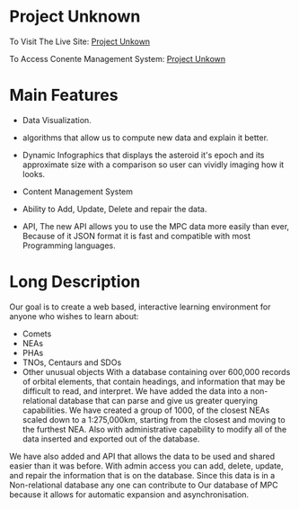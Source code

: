 # Project Unknown


To Visit The Live Site:
[Project Unkown](https://projectunkown-vcabieles.c9.io/)

To Access Conente Management System:
[Project Unkown](https://projectunkown-vcabieles.c9.io/inedit)

# Main Features

- Data Visualization.

- algorithms that allow us to compute new data and explain it better.

- Dynamic Infographics that displays the asteroid it's epoch and its approximate size with a comparison so user can vividly imaging how it looks.

- Content Management System

- Ability to Add, Update, Delete and repair the data.

- API, The new API allows you to use the MPC data more easily than ever, Because of it JSON format it is fast and compatible with most Programming languages.

# Long Description

Our goal is to create a web based, interactive learning environment for anyone who wishes to learn about:

 - Comets
 - NEAs
 - PHAs
 - TNOs, Centaurs and SDOs
 - Other unusual objects
With a database containing over 600,000 records of orbital elements, that contain headings, and information that may be difficult to read, and interpret. We have added the data into a non-relational database that can parse and give us greater querying capabilities. We have created a group of 1000, of the closest NEAs scaled down to a 1:275,000km, starting from the closest and moving to the furthest NEA. Also with administrative capability to modify all of the data inserted and exported out of the database.

We have also added and API that allows the data to be used and shared easier than it was before. With admin access you can add, delete, update, and repair the information that is on the database. Since this data is in a Non-relational database any one can contribute to Our  database of MPC because it allows for automatic expansion and asynchronisation. 


